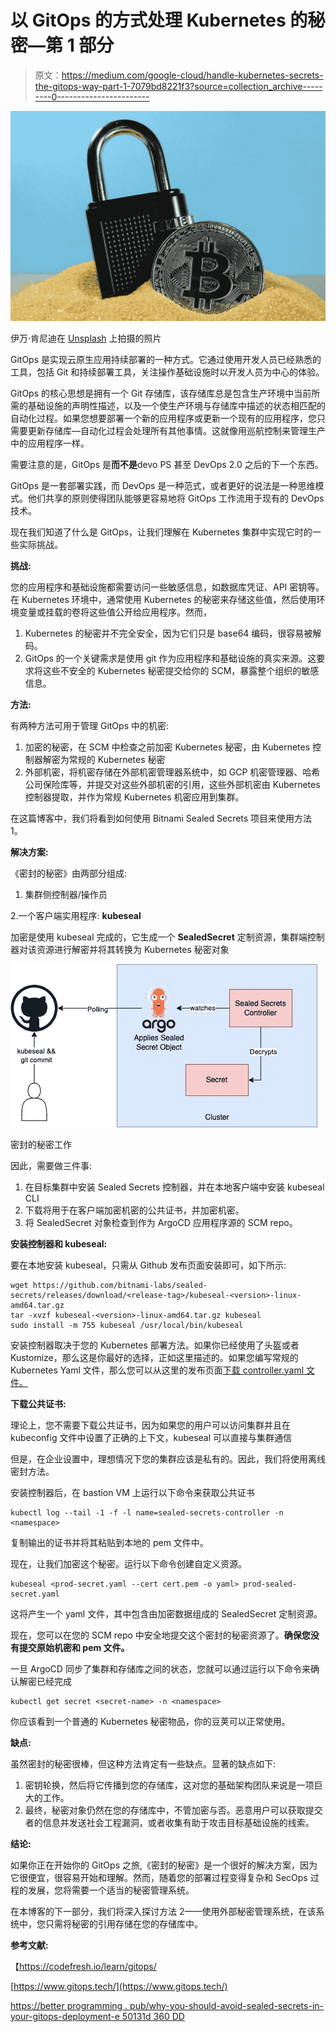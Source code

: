 # 以 GitOps 的方式处理 Kubernetes 的秘密—第 1 部分

> 原文：<https://medium.com/google-cloud/handle-kubernetes-secrets-the-gitops-way-part-1-7079bd8221f3?source=collection_archive---------0----------------------->

![](img/b597b720955e25859df0246783574da8.png)

伊万·肯尼迪在 [Unsplash](https://unsplash.com?utm_source=medium&utm_medium=referral) 上拍摄的照片

GitOps 是实现云原生应用持续部署的一种方式。它通过使用开发人员已经熟悉的工具，包括 Git 和持续部署工具，关注操作基础设施时以开发人员为中心的体验。

GitOps 的核心思想是拥有一个 Git 存储库，该存储库总是包含生产环境中当前所需的基础设施的声明性描述，以及一个使生产环境与存储库中描述的状态相匹配的自动化过程。如果您想要部署一个新的应用程序或更新一个现有的应用程序，您只需要更新存储库—自动化过程会处理所有其他事情。这就像用巡航控制来管理生产中的应用程序一样。

需要注意的是，GitOps 是**而不是**devo PS 甚至 DevOps 2.0 之后的下一个东西。

GitOps 是一套部署实践，而 DevOps 是一种范式，或者更好的说法是一种思维模式。他们共享的原则使得团队能够更容易地将 GitOps 工作流用于现有的 DevOps 技术。

现在我们知道了什么是 GitOps，让我们理解在 Kubernetes 集群中实现它时的一些实际挑战。

**挑战:**

您的应用程序和基础设施都需要访问一些敏感信息，如数据库凭证、API 密钥等。在 Kubernetes 环境中，通常使用 Kubernetes 的秘密来存储这些值，然后使用环境变量或挂载的卷将这些值公开给应用程序。然而，

1.  Kubernetes 的秘密并不完全安全，因为它们只是 base64 编码，很容易被解码。
2.  GitOps 的一个关键需求是使用 git 作为应用程序和基础设施的真实来源。这要求将这些不安全的 Kubernetes 秘密提交给你的 SCM，暴露整个组织的敏感信息。

**方法:**

有两种方法可用于管理 GitOps 中的机密:

1.  加密的秘密，在 SCM 中检查之前加密 Kubernetes 秘密，由 Kubernetes 控制器解密为常规的 Kubernetes 秘密
2.  外部机密，将机密存储在外部机密管理器系统中，如 GCP 机密管理器、哈希公司保险库等，并提交对这些外部机密的引用，这些外部机密由 Kubernetes 控制器提取，并作为常规 Kubernetes 机密应用到集群。

在这篇博客中，我们将看到如何使用 Bitnami Sealed Secrets 项目来使用方法 1。

**解决方案:**

《密封的秘密》由两部分组成:

1.  集群侧控制器/操作员

2.一个客户端实用程序: **kubeseal**

加密是使用 kubeseal 完成的，它生成一个 **SealedSecret** 定制资源，集群端控制器对该资源进行解密并将其转换为 Kubernetes 秘密对象

![](img/84a78c440c4fbc9ac0fdbfce388ec65d.png)

密封的秘密工作

因此，需要做三件事:

1.  在目标集群中安装 Sealed Secrets 控制器，并在本地客户端中安装 kubeseal CLI
2.  下载将用于在客户端加密机密的公共证书，并加密机密。
3.  将 SealedSecret 对象检查到作为 ArgoCD 应用程序源的 SCM repo。

**安装控制器和 kubeseal:**

要在本地安装 kubeseal，只需从 Github 发布页面安装即可，如下所示:

```
wget https://github.com/bitnami-labs/sealed-secrets/releases/download/<release-tag>/kubeseal-<version>-linux-amd64.tar.gz
tar -xvzf kubeseal-<version>-linux-amd64.tar.gz kubeseal
sudo install -m 755 kubeseal /usr/local/bin/kubeseal
```

安装控制器取决于您的 Kubernetes 部署方法。如果你已经使用了头盔或者 Kustomize，那么这是你最好的选择，正如这里描述的。如果您编写常规的 Kubernetes Yaml 文件，那么您可以从这里的发布页面[下载 controller.yaml 文件。](https://github.com/bitnami-labs/sealed-secrets/releases/)

**下载公共证书:**

理论上，您不需要下载公共证书，因为如果您的用户可以访问集群并且在 kubeconfig 文件中设置了正确的上下文，kubeseal 可以直接与集群通信

但是，在企业设置中，理想情况下您的集群应该是私有的。因此，我们将使用离线密封方法。

安装控制器后，在 bastion VM 上运行以下命令来获取公共证书

```
kubectl log --tail -1 -f -l name=sealed-secrets-controller -n <namespace>
```

复制输出的证书并将其粘贴到本地的 pem 文件中。

现在，让我们加密这个秘密。运行以下命令创建自定义资源。

```
kubeseal <prod-secret.yaml --cert cert.pem -o yaml> prod-sealed-secret.yaml
```

这将产生一个 yaml 文件，其中包含由加密数据组成的 SealedSecret 定制资源。

现在，您可以在您的 SCM repo 中安全地提交这个密封的秘密资源了。**确保您没有提交原始机密和 pem 文件。**

一旦 ArgoCD 同步了集群和存储库之间的状态，您就可以通过运行以下命令来确认解密已经完成

```
kubectl get secret <secret-name> -n <namespace>
```

你应该看到一个普通的 Kubernetes 秘密物品，你的豆荚可以正常使用。

**缺点:**

虽然密封的秘密很棒，但这种方法肯定有一些缺点。显著的缺点如下:

1.  密钥轮换，然后将它传播到您的存储库，这对您的基础架构团队来说是一项巨大的工作。
2.  最终，秘密对象仍然在您的存储库中，不管加密与否。恶意用户可以获取提交者的信息并发送社会工程漏洞，或者收集有助于攻击目标基础设施的线索。

**结论:**

如果你正在开始你的 GitOps 之旅,《密封的秘密》是一个很好的解决方案，因为它很便宜，很容易开始和理解。然而，随着您的部署过程变得复杂和 SecOps 过程的发展，您将需要一个适当的秘密管理系统。

在本博客的下一部分，我们将深入探讨方法 2——使用外部秘密管理系统，在该系统中，您只需将秘密的引用存储在您的存储库中。

**参考文献:**

【https://codefresh.io/learn/gitops/ 

[https://www.gitops.tech/](https://www.gitops.tech/)

[https://better programming . pub/why-you-should-avoid-sealed-secrets-in-your-gitops-deployment-e 50131d 360 DD](https://betterprogramming.pub/why-you-should-avoid-sealed-secrets-in-your-gitops-deployment-e50131d360dd)